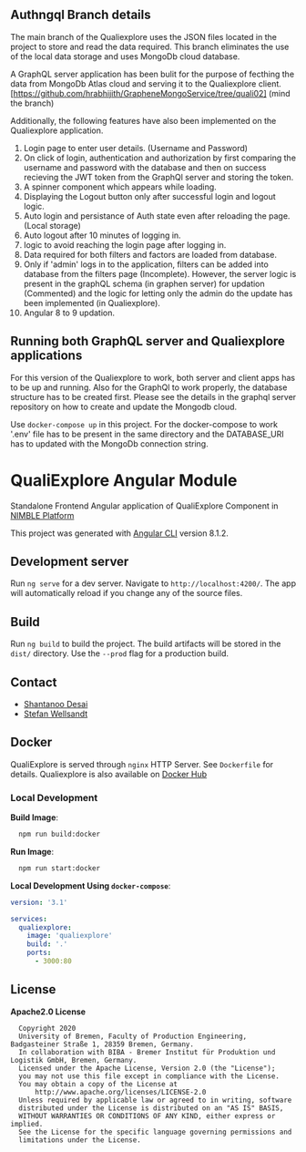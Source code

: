 ## Authngql Branch details

The main branch of the Qualiexplore uses the JSON files located in the project to store and read the data required. This branch eliminates the use of the local data storage and uses MongoDb cloud database. 

A GraphQL server application has been bulit for the purpose of fecthing the data from MongoDb Atlas cloud and serving it to the Qualiexplore client. [https://github.com/hrabhijith/GrapheneMongoService/tree/quali02] (mind the branch)

Additionally, the following features have also been implemented on the Qualiexplore application.

1. Login page to enter user details. (Username and Password)
2. On click of login, authentication and authorization by first comparing the username and password with the database and then on success recieving the JWT token from the GraphQl server and storing the token.
3. A spinner component which appears while loading.
4. Displaying the Logout button only after successful login and logout logic.
5. Auto login and persistance of Auth state even after reloading the page. (Local storage)
6. Auto logout after 10 minutes of logging in.
7. logic to avoid reaching the login page after logging in.
8. Data required for both filters and factors are loaded from database.
9. Only if 'admin' logs in to the application, filters can be added into database from the filters page (Incomplete). However, the server logic is present in the graphQL schema (in graphen server) for updation (Commented) and the logic for letting only the admin do the update has been implemented (in Qualiexplore).
10. Angular 8 to 9 updation.

## Running both GraphQL server and Qualiexplore applications

For this version of the Qualiexplore to work, both server and client apps has to be up and running. Also for the GraphQl to work properly, the database structure has to be created first. Please see the details in the graphql server repository on how to create and update the Mongodb cloud.

Use `docker-compose up` in this project. For the docker-compose to work '.env' file has to be present in the same directory and the DATABASE_URI has to updated with the MongoDb connection string.

# QualiExplore Angular Module

Standalone Frontend Angular application of QualiExplore Component in [NIMBLE Platform](https://github.com/nimble-platform/frontend-service)

This project was generated with [Angular CLI](https://github.com/angular/angular-cli) version 8.1.2.

## Development server

Run `ng serve` for a dev server. Navigate to `http://localhost:4200/`. The app will automatically reload if you change any of the source files.

## Build

Run `ng build` to build the project. The build artifacts will be stored in the `dist/` directory. Use the `--prod` flag for a production build.

## Contact

* [Shantanoo Desai](mailto:des@biba.uni-bremen.de)
* [Stefan Wellsandt](mailto:wel@biba.uni-bremen.de)

## Docker

QualiExplore is served through `nginx` HTTP Server. See `Dockerfile` for details.
Qualiexplore is also available on [Docker Hub](https://hub.docker.com/repository/docker/shantanoodesai/qualiexplore)

### Local Development

__Build Image__:

```bash
  npm run build:docker
```

__Run Image__:

```bash
  npm run start:docker
```

__Local Development Using `docker-compose`__:

```yml
version: '3.1'

services:
  qualiexplore:
    image: 'qualiexplore'
    build: '.'
    ports:
      - 3000:80
```

## License

__Apache2.0 License__
```
  Copyright 2020
  University of Bremen, Faculty of Production Engineering, Badgasteiner Straße 1, 28359 Bremen, Germany.
  In collaboration with BIBA - Bremer Institut für Produktion und Logistik GmbH, Bremen, Germany.
  Licensed under the Apache License, Version 2.0 (the "License");
  you may not use this file except in compliance with the License.
  You may obtain a copy of the License at
      http://www.apache.org/licenses/LICENSE-2.0
  Unless required by applicable law or agreed to in writing, software
  distributed under the License is distributed on an "AS IS" BASIS,
  WITHOUT WARRANTIES OR CONDITIONS OF ANY KIND, either express or implied.
  See the License for the specific language governing permissions and
  limitations under the License.
```
